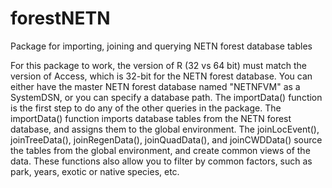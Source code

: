 # forestNETN
Package for importing, joining and querying NETN forest database tables

For this package to work, the version of R (32 vs 64 bit) must match the version of Access, which is 32-bit for the NETN forest database. You can either have the master NETN forest database named "NETNFVM" as a SystemDSN, or you can specify a database path. 
The importData() function is the first step to do any of the other queries in the package. 
The importData() function imports database tables from the NETN forest database, and assigns them to the global environment. 
The joinLocEvent(), joinTreeData(), joinRegenData(), joinQuadData(), and joinCWDData() source the tables from the global environment, and create common views of the data. These functions also allow you to filter by common factors, such as park, years, exotic or native species, etc.
